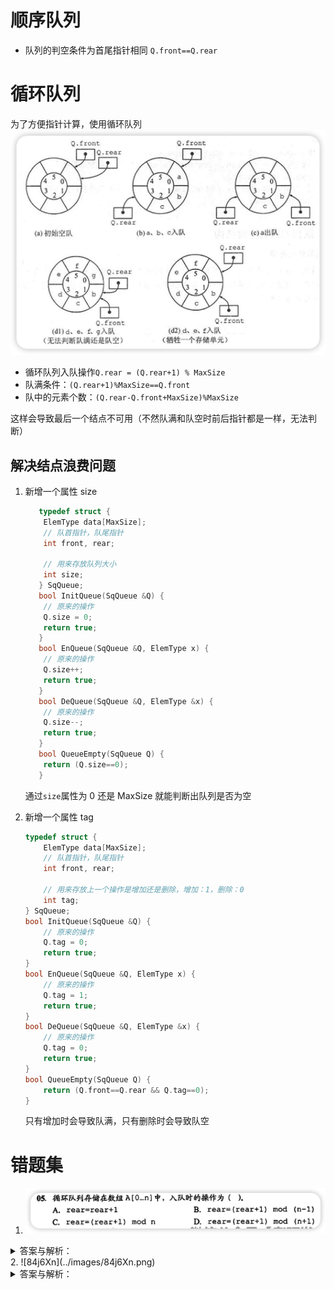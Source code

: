 # 顺序队列

- 队列的判空条件为首尾指针相同 `Q.front==Q.rear`

# 循环队列

为了方便指针计算，使用循环队列
![循环队列出入队示意图](../images/nmlcBZ.png)

- 循环队列入队操作`Q.rear = (Q.rear+1) % MaxSize`
- 队满条件：`(Q.rear+1)%MaxSize==Q.front`
- 队中的元素个数：`(Q.rear-Q.front+MaxSize)%MaxSize`

这样会导致最后一个结点不可用（不然队满和队空时前后指针都是一样，无法判断）

## 解决结点浪费问题
1. 新增一个属性 size
   ```c++
      typedef struct {
       ElemType data[MaxSize];
       // 队首指针，队尾指针
       int front, rear;
       
       // 用来存放队列大小
       int size;
      } SqQueue;
      bool InitQueue(SqQueue &Q) {
       // 原来的操作
       Q.size = 0;
       return true;
      }
      bool EnQueue(SqQueue &Q, ElemType x) {
       // 原来的操作
       Q.size++;
       return true;
      }
      bool DeQueue(SqQueue &Q, ElemType &x) {
       // 原来的操作
       Q.size--;
       return true;
      }
      bool QueueEmpty(SqQueue Q) {
       return (Q.size==0);
      }
   ```

   通过`size`属性为 0 还是 MaxSize 就能判断出队列是否为空
2. 新增一个属性 tag
   ```c++
   typedef struct {
       ElemType data[MaxSize];
       // 队首指针，队尾指针
       int front, rear;
       
       // 用来存放上一个操作是增加还是删除，增加：1，删除：0
       int tag;
   } SqQueue;
   bool InitQueue(SqQueue &Q) {
       // 原来的操作
       Q.tag = 0;
       return true;
   }
   bool EnQueue(SqQueue &Q, ElemType x) {
       // 原来的操作
       Q.tag = 1;
       return true;
   }
   bool DeQueue(SqQueue &Q, ElemType &x) {
       // 原来的操作
       Q.tag = 0;
       return true;
   }
   bool QueueEmpty(SqQueue Q) {
       return (Q.front==Q.rear && Q.tag==0);
   }
   ```
   只有增加时会导致队满，只有删除时会导致队空

# 错题集
1. ![eRy864](../images/eRy864.png)
<details>
  <summary>答案与解析：</summary>
  <br />
  答案： D
  <br />
  解析：<br />
 数组 0 - n ,数组的长度为 n+1，所以入队操作为 rear = (rear+1) mod (n+1)
</details>
2. ![84j6Xn](../images/84j6Xn.png)
<details>
  <summary>答案与解析：</summary>
  <br />
  答案： B
  <br />
  解析：<br />
  front 指向队头元素，rear 指向队尾元素<br />
  第一个元素在 0 号位，所以这时候 front=rear<br />
  因为 rear 指向队尾元素，所以添加元素时会先向后移动一位在添加，队头不用动<br />
  所以队头还是 0，队尾是 0 的前边一位，也就是 n-1;<br />
</details>